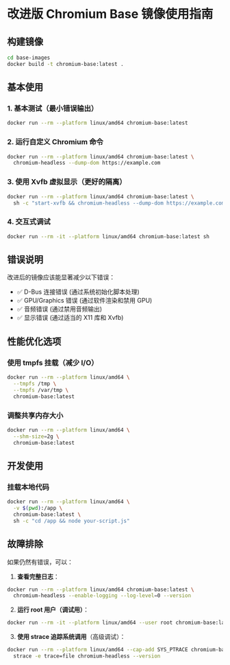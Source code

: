 # 改进版 Chromium Base 镜像使用指南

## 构建镜像

```bash
cd base-images
docker build -t chromium-base:latest .
```

## 基本使用

### 1. 基本测试（最小错误输出）
```bash
docker run --rm --platform linux/amd64 chromium-base:latest
```

### 2. 运行自定义 Chromium 命令
```bash
docker run --rm --platform linux/amd64 chromium-base:latest \
  chromium-headless --dump-dom https://example.com
```

### 3. 使用 Xvfb 虚拟显示（更好的隔离）
```bash
docker run --rm --platform linux/amd64 chromium-base:latest \
  sh -c "start-xvfb && chromium-headless --dump-dom https://example.com"
```

### 4. 交互式调试
```bash
docker run --rm -it --platform linux/amd64 chromium-base:latest sh
```

## 错误说明

改进后的镜像应该能显著减少以下错误：
- ✅ D-Bus 连接错误 (通过系统初始化脚本处理)
- ✅ GPU/Graphics 错误 (通过软件渲染和禁用 GPU)
- ✅ 音频错误 (通过禁用音频输出)
- ✅ 显示错误 (通过适当的 X11 库和 Xvfb)

## 性能优化选项

### 使用 tmpfs 挂载（减少 I/O）
```bash
docker run --rm --platform linux/amd64 \
  --tmpfs /tmp \
  --tmpfs /var/tmp \
  chromium-base:latest
```

### 调整共享内存大小
```bash
docker run --rm --platform linux/amd64 \
  --shm-size=2g \
  chromium-base:latest
```

## 开发使用

### 挂载本地代码
```bash
docker run --rm --platform linux/amd64 \
  -v $(pwd):/app \
  chromium-base:latest \
  sh -c "cd /app && node your-script.js"
```

## 故障排除

如果仍然有错误，可以：

1. **查看完整日志**：
```bash
docker run --rm --platform linux/amd64 chromium-base:latest \
  chromium-headless --enable-logging --log-level=0 --version
```

2. **运行 root 用户（调试用）**：
```bash
docker run --rm -it --platform linux/amd64 --user root chromium-base:latest sh
```

3. **使用 strace 追踪系统调用**（高级调试）：
```bash
docker run --rm --platform linux/amd64 --cap-add SYS_PTRACE chromium-base:latest \
  strace -e trace=file chromium-headless --version
```